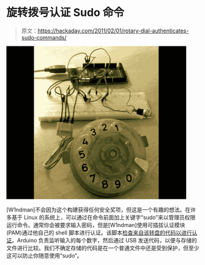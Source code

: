 # 旋转拨号认证 Sudo 命令

> 原文：<https://hackaday.com/2011/02/01/rotary-dial-authenticates-sudo-commands/>

![](img/919f36e1dc3ca337d8a70d66059acd6c.png "sudo-rotary-confirmation")

[W1ndman]不会因为这个构建获得任何安全奖项，但这是一个有趣的想法。在许多基于 Linux 的系统上，可以通过在命令前面加上关键字“sudo”来以管理员权限运行命令。通常你会被要求输入密码，但是[W1ndman]使用可插拔认证模块(PAM)通过他自己的 shell 脚本进行认证。该脚本[检查来自该转盘的代码以进行认证](http://www.instructables.com/id/sudo-authentication-via-old-phone-dial-pad)。Arduino 负责监听输入的每个数字，然后通过 USB 发送代码，以便与存储的文件进行比较。我们不确定存储的代码是在一个普通文件中还是受到保护，但至少这可以防止你随意使用“sudo”。